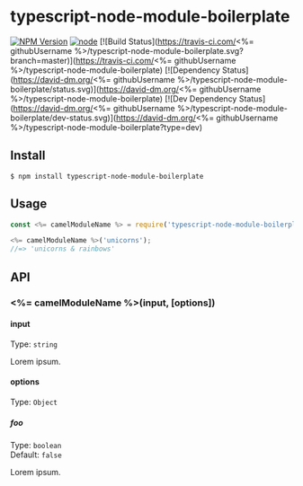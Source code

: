 # typescript-node-module-boilerplate

[![NPM Version](https://img.shields.io/npm/v/typescript-node-module-boilerplate.svg)](https://www.npmjs.com/package/typescript-node-module-boilerplate)
[![node](https://img.shields.io/node/v/typescript-node-module-boilerplate.svg)](https://www.npmjs.com/package/typescript-node-module-boilerplate)
[![Build Status](https://travis-ci.com/<%= githubUsername %>/typescript-node-module-boilerplate.svg?branch=master)](https://travis-ci.com/<%= githubUsername %>/typescript-node-module-boilerplate)
[![Dependency Status](https://david-dm.org/<%= githubUsername %>/typescript-node-module-boilerplate/status.svg)](https://david-dm.org/<%= githubUsername %>/typescript-node-module-boilerplate)
[![Dev Dependency Status](https://david-dm.org/<%= githubUsername %>/typescript-node-module-boilerplate/dev-status.svg)](https://david-dm.org/<%= githubUsername %>/typescript-node-module-boilerplate?type=dev)

>


## Install

```
$ npm install typescript-node-module-boilerplate
```


## Usage

```js
const <%= camelModuleName %> = require('typescript-node-module-boilerplate');

<%= camelModuleName %>('unicorns');
//=> 'unicorns & rainbows'
```


## API

### <%= camelModuleName %>(input, [options])

#### input

Type: `string`

Lorem ipsum.

#### options

Type: `Object`

##### foo

Type: `boolean`\
Default: `false`

Lorem ipsum.
